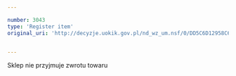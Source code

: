 ```yaml
---

number: 3043
type: 'Register item'
original_uri: 'http://decyzje.uokik.gov.pl/nd_wz_um.nsf/0/DD5C6D12958C6DDAC12579DE002895C3?OpenDocument'


---
```


Sklep nie przyjmuje zwrotu towaru
